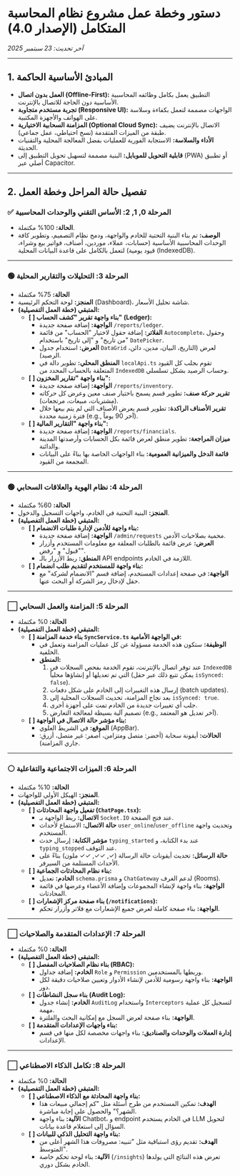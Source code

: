 # دستور وخطة عمل مشروع نظام المحاسبة المتكامل (الإصدار 4.0)
*آخر تحديث: 23 سبتمبر 2025*

---

## 1. المبادئ الأساسية الحاكمة

- **العمل بدون اتصال (Offline-First):** التطبيق يعمل بكامل وظائفه المحاسبية الأساسية دون الحاجة للاتصال بالإنترنت.
- **تجربة مستخدم متجاوبة (Responsive UI):** الواجهات مصممة لتعمل بكفاءة وسلاسة على الهواتف والأجهزة المكتبية.
- **المزامنة السحابية الاختيارية (Optional Cloud Sync):** الاتصال بالإنترنت يضيف طبقة من الميزات المتقدمة (نسخ احتياطي، عمل جماعي).
- **الأداء والسلاسة:** الاستجابة الفورية للعمليات بفضل المعالجة المحلية والتقنيات الحديثة.
- **قابلية التحويل للموبايل:** البنية مصممة لتسهيل تحويل التطبيق إلى (PWA) أو تطبيق أصلي عبر Capacitor.

---

## 2. تفصيل حالة المراحل وخطة العمل

### ✅ المرحلة 0, 1, 2: الأساس التقني والوحدات المحاسبية
- **الحالة:** 100% مكتملة.
- **الوصف:** تم بناء البنية التحتية للخادم والواجهة، ودمج نظام التصميم، وتطوير كافة الوحدات المحاسبية الأساسية (حسابات، عملاء، موردين، أصناف، فواتير بيع وشراء، قيود يومية) لتعمل بالكامل على قاعدة البيانات المحلية (IndexedDB).

---

### 🟢 المرحلة 3: التحليلات والتقارير المحلية
- **الحالة:** 75% مكتملة
- **المنجز:** لوحة التحكم الرئيسية (Dashboard)، شاشة تحليل الأسعار.
- **المتبقي (خطة العمل التفصيلية):**
  - **[ ] بناء واجهة تقرير "كشف الحساب" (Ledger):**
    - **الواجهة:** إضافة صفحة جديدة `/reports/ledger`.
    - **الفلاتر:** إضافة حقول لاختيار "الحساب" من قائمة `Autocomplete`، وحقول "من تاريخ" و "إلى تاريخ" باستخدام `DatePicker`.
    - **العرض:** استخدام جدول `DataGrid` لعرض (التاريخ، البيان، مدين، دائن، الرصيد).
    - **المنطق المحلي:** تطوير دالة في `localApi.ts` تقوم بجلب كل القيود المتعلقة بالحساب المحدد من `IndexedDB` وحساب الرصيد بشكل تسلسلي.
  - **[ ] بناء واجهة "تقارير المخزون":**
    - **الواجهة:** إضافة صفحة جديدة `/reports/inventory`.
    - **تقرير حركة صنف:** تطوير قسم يسمح باختيار صنف معين وعرض كل حركاته (مشتريات، مبيعات، مرتجعات).
    - **تقرير الأصناف الراكدة:** تطوير قسم يعرض الأصناف التي لم يتم بيعها خلال فترة زمنية محددة (e.g., آخر 90 يوماً).
  - **[ ] بناء واجهة "التقارير المالية":**
    - **الواجهة:** إضافة صفحة جديدة `/reports/financials`.
    - **ميزان المراجعة:** تطوير منطق لعرض قائمة بكل الحسابات وأرصدتها المدينة والدائنة.
    - **قائمة الدخل والميزانية العمومية:** بناء الواجهات الخاصة بها بناءً على البيانات المجمعة من القيود.

---

### 🟢 المرحلة 4: نظام الهوية والعلاقات السحابي
- **الحالة:** 60% مكتملة
- **المنجز:** البنية التحتية في الخادم، واجهات التسجيل والدخول.
- **المتبقي (خطة العمل التفصيلية):**
  - **[ ] بناء واجهة للأدمن لإدارة طلبات الانضمام:**
    - **الواجهة:** إضافة صفحة جديدة `/admin/requests` محمية بصلاحيات الأدمن.
    - **العرض:** عرض قائمة بالطلبات المعلقة مع معلومات المستخدم وأزرار "قبول" و "رفض".
    - **المنطق:** ربط الأزرار بالـ API endpoints اللازمة في الخادم.
  - **[ ] بناء واجهة للمستخدم لتقديم طلب انضمام:**
    - **الواجهة:** في صفحة إعدادات المستخدم، إضافة قسم "الانضمام لشركة" مع حقل لإدخال رمز الشركة أو البحث عنها.

---

### ⬜ المرحلة 5: المزامنة والعمل السحابي
- **الحالة:** 0% مكتملة
- **المتبقي (خطة العمل التفصيلية):**
  - **[ ] بناء خدمة المزامنة `SyncService.ts` في الواجهة الأمامية:**
    - **الوظيفة:** ستكون هذه الخدمة مسؤولة عن كل عمليات المزامنة وتعمل في الخلفية.
    - **المنطق:**
      1. عند توفر اتصال بالإنترنت، تقوم الخدمة بفحص السجلات في `IndexedDB` التي تم تعديلها أو إنشاؤها محلياً (يمكن تتبع ذلك عبر حقل `isSynced: false`).
      2. إرسال هذه التغييرات إلى الخادم على شكل دفعات (batch updates).
      3. بعد نجاح المزامنة، تحديث السجلات المحلية إلى `isSynced: true`.
      4. جلب أي تغييرات جديدة من الخادم تمت على أجهزة أخرى.
      5. تصميم آلية بسيطة لمعالجة التعارض (e.g., آخر تعديل هو المعتمد).
  - **[ ] بناء مؤشر حالة الاتصال في الواجهة:**
    - **الموقع:** في الشريط العلوي (AppBar).
    - **الحالات:** أيقونة سحابة (أخضر: متصل ومتزامن، أصفر: غير متصل، أزرق: جاري المزامنة).

---

### ⚪ المرحلة 6: الميزات الاجتماعية والتفاعلية
- **الحالة:** 10% مكتملة
- **المنجز:** الهيكل الأولي للواجهات.
- **المتبقي (خطة العمل التفصيلية):**
  - **[ ] تفعيل واجهة المحادثات (`ChatPage.tsx`):**
    - **الاتصال:** ربط الواجهة بـ `Socket.IO` عند فتح الصفحة.
    - **حالة الاتصال:** الاستماع لأحداث `user_online`/`user_offline` وتحديث واجهة المستخدم.
    - **مؤشر الكتابة:** إرسال حدث `typing_started` عند بدء الكتابة، و `typing_stopped` عند التوقف.
    - **حالة الرسائل:** تحديث أيقونات حالة الرسالة (✓, ✓✓, ✓✓ ملون) بناءً على الأحداث المستلمة من السيرفر.
  - **[ ] بناء نظام المحادثات الجماعية:**
    - **الخادم:** تعديل `schema.prisma` و `ChatGateway` لدعم الغرف (Rooms).
    - **الواجهة:** بناء واجهة لإنشاء المجموعات وإضافة الأعضاء وعرضها في قائمة المحادثات.
  - **[ ] بناء صفحة مركز الإشعارات (`/notifications`):**
    - **الواجهة:** بناء صفحة كاملة لعرض جميع الإشعارات مع فلاتر وأزرار تحكم.

---

### ⬜ المرحلة 7: الإعدادات المتقدمة والصلاحيات
- **الحالة:** 0% مكتملة
- **المتبقي (خطة العمل التفصيلية):**
  - **[ ] بناء نظام الصلاحيات المفصل (RBAC):**
    - **الخادم:** إضافة جداول `Role` و `Permission` وربطها بالمستخدمين.
    - **الواجهة:** بناء واجهة رسومية للأدمن لإنشاء الأدوار وتعيين صلاحيات دقيقة لكل دور.
  - **[ ] بناء سجل النشاطات (Audit Log):**
    - **الخادم:** إنشاء جدول `AuditLog` واستخدام `Interceptors` لتسجيل كل عملية مهمة.
    - **الواجهة:** بناء صفحة لعرض السجل مع إمكانية البحث والفلترة.
  - **[ ] بناء واجهات الإعدادات المتقدمة:**
    - **إدارة العملات والوحدات والصناديق:** بناء واجهات مخصصة لكل منها في قسم الإعدادات.

---

### ⬜ المرحلة 8: تكامل الذكاء الاصطناعي
- **الحالة:** 0% مكتملة
- **المتبقي (خطة العمل التفصيلية):**
  - **[ ] بناء واجهة المحادثة مع الذكاء الاصطناعي:**
    - **الهدف:** تمكين المستخدم من طرح أسئلة مثل "كم إجمالي مبيعات هذا الشهر؟" والحصول على إجابة مباشرة.
    - **الآلية:** بناء واجهة Chatbot، و endpoint في الخادم يستخدم LLM لتحويل السؤال إلى استعلام قاعدة بيانات.
  - **[ ] بناء واجهة التحليل الذكي للبيانات:**
    - **الهدف:** تقديم رؤى استباقية مثل "تنبيه: مصروفات هذا الشهر أعلى من المتوسط".
    - **الآلية:** بناء لوحة تحكم خاصة (`/insights`) تعرض هذه النتائج التي يولدها الخادم بشكل دوري.
